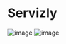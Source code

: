 # Servizly

![image](https://github.com/Harshgupta2902/Servizly/assets/147129512/e10c8e05-a5b3-44f6-a8cb-aa4c5cce72db)   ![image](https://github.com/Harshgupta2902/Servizly/assets/147129512/76812dbf-4680-4239-9ade-a7a37142301a)

